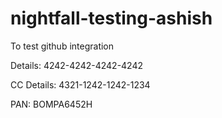 # nightfall-testing-ashish
To test github integration

Details: 4242-4242-4242-4242

CC Details: 4321-1242-1242-1234


PAN: BOMPA6452H
